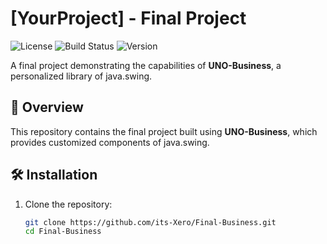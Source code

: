 # [YourProject] - Final Project

![License](https://img.shields.io/badge/license-MIT-blue.svg)
![Build Status](https://img.shields.io/github/actions/workflow/status/[YourUsername]/[YourProject]/main.yml?branch=main)
![Version](https://img.shields.io/badge/version-1.0.0-green.svg)

A final project demonstrating the capabilities of **UNO-Business**, a personalized library of java.swing.

## 📌 Overview

This repository contains the final project built using **UNO-Business**, which provides customized components of java.swing.

## 🛠️ Installation

1. Clone the repository:
   ```bash
   git clone https://github.com/its-Xero/Final-Business.git
   cd Final-Business
